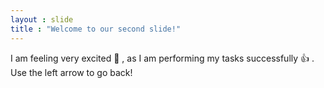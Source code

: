 ```yaml
---
layout : slide
title : "Welcome to our second slide!"
---
```

I am feeling very excited :star_struck: , as I am performing my tasks successfully :+1: .
Use the left arrow to go back!
